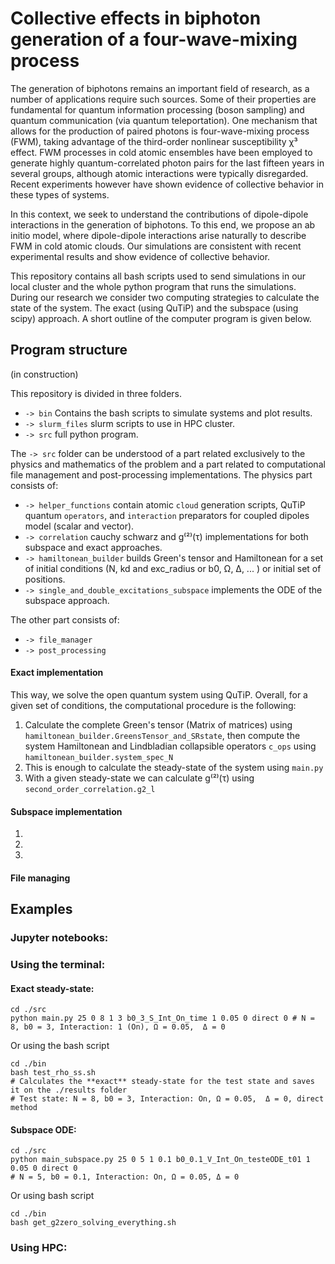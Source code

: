# Collective effects in biphoton generation of a four-wave-mixing process


The generation of biphotons remains an important field of research, as a number of applications require such sources. Some of their properties are fundamental for quantum information processing (boson sampling) and quantum communication (via quantum teleportation). One mechanism that allows for the production of paired photons is four-wave-mixing process (FWM), taking advantage of the  third-order nonlinear susceptibility χ³ effect. FWM processes in cold atomic ensembles have been employed to generate highly quantum-correlated photon pairs for the last fifteen years in several groups, although atomic interactions were typically disregarded. Recent experiments however have shown evidence of collective behavior in these types of systems. 


In this context, we seek to understand the contributions of dipole-dipole interactions in the generation of biphotons. To this end, we propose an ab initio model, where dipole-dipole interactions arise naturally to describe FWM in cold atomic clouds. Our simulations are consistent with recent experimental results and show evidence of collective behavior.    

This repository contains all bash scripts used to send simulations in our local cluster and the whole python program that runs the simulations. During our research we consider two computing strategies to calculate the state of the system. The exact (using QuTiP) and the subspace (using scipy) approach. A short outline of the computer program is given below. 

## Program structure
(in construction)

This repository is divided in three folders. 

- `-> bin` Contains the bash scripts to simulate systems and plot results. 
- `-> slurm_files` slurm scripts to use in HPC cluster.
- `-> src` full python program.


The `-> src` folder can be understood of a part related exclusively to the physics and mathematics of the problem and a part related to computational file management and post-processing implementations. The physics part consists of:

- `-> helper_functions` contain atomic `cloud` generation scripts, QuTiP quantum `operators`, and `interaction` preparators for coupled dipoles model (scalar and vector). 
- `-> correlation` cauchy schwarz and g⁽²⁾(τ) implementations for both subspace and exact approaches. 
- `-> hamiltonean_builder` builds Green's tensor and Hamiltonean for a set of initial conditions (N, kd and exc_radius or b0, Ω, Δ, ... ) or initial set of positions.
- `-> single_and_double_excitations_subspace` implements the ODE of the subspace approach.

The other part consists of:

- `-> file_manager`
- `-> post_processing`


#### Exact implementation

This way, we solve the open quantum system using QuTiP. Overall, for a given set of conditions, the computational procedure is the following:

1.  Calculate the complete Green's tensor (Matrix of matrices) using `hamiltonean_builder.GreensTensor_and_SRstate`, then compute the system Hamiltonean and Lindbladian collapsible operators `c_ops` using `hamiltonean_builder.system_spec_N`
2.  This is enough to calculate the steady-state of the system using `main.py`
3. With a given steady-state we can calculate g⁽²⁾(τ) using `second_order_correlation.g2_l`

#### Subspace implementation

1.
2.
3.

#### File managing 





## Examples

### Jupyter notebooks:





### Using the terminal:

#### Exact steady-state:

``` 
cd ./src
python main.py 25 0 8 1 3 b0_3_S_Int_On_time 1 0.05 0 direct 0 # N = 8, b0 = 3, Interaction: 1 (On), Ω = 0.05,  Δ = 0
``` 
Or using the bash script

``` 
cd ./bin
bash test_rho_ss.sh 
# Calculates the **exact** steady-state for the test state and saves it on the ./results folder
# Test state: N = 8, b0 = 3, Interaction: On, Ω = 0.05,  Δ = 0, direct method 
``` 


#### Subspace ODE:

```
cd ./src
python main_subspace.py 25 0 5 1 0.1 b0_0.1_V_Int_On_testeODE_t01 1 0.05 0 direct 0  
# N = 5, b0 = 0.1, Interaction: On, Ω = 0.05, Δ = 0 
```

Or using bash script

```
cd ./bin
bash get_g2zero_solving_everything.sh
```


### Using HPC: 
